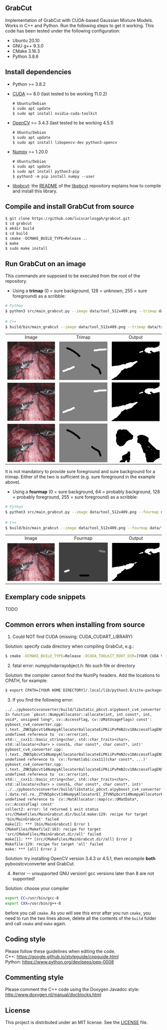 GrabCut
-------
Implementation of GrabCut with CUDA-based Gaussian Mixture Models. Works in C++ and Python. Run the following steps to get it working.
This code has been tested under the following configuration:
* Ubuntu 20.10
* GNU g++ 9.3.0
* CMake 3.16.3
* Python 3.8.6

Install dependencies
--------------------
* Python >= 3.8.2
* [CUDA](https://developer.nvidia.com/cuda-downloads) >= 8.0 (last tested to be working 11.0.2)
      
      # Ubuntu/Debian
      $ sudo apt update
      $ sudo apt install nvidia-cuda-toolkit
      
* [OpenCV](https://github.com/opencv/opencv) >= 3.4.3 (last tested to be working 4.5.1)
      
      # Ubuntu/Debian
      $ sudo apt update
      $ sudo apt install libopencv-dev python3-opencv
      
* [Numpy](https://pypi.org/project/numpy/) >= 1.20.0

      # Ubuntu/Debian
      $ sudo apt update
      $ sudo apt install python3-pip
      $ python3 -m pip install numpy --user

* [libpbcvt](https://github.com/luiscarlosgph/pyboostcvconverter): the [README](https://github.com/luiscarlosgph/pyboostcvconverter/blob/main/README.md) of the [libpbcvt](https://github.com/luiscarlosgph/pyboostcvconverter) repository explains how to compile and install this library.

<!--
* libboost_python >= 1.70.0 (last tested to be working 1.75.0)
      # Ubuntu/Debian
      $ sudo apt-get install libboost-all-dev
# Quick guide to install libboost_python
If do not want to install Boost from the official Ubuntu/Debian repositories as shown above, 
you may install a particular version from source as follows:
-->

<!--
```bash
$ wget https://dl.bintray.com/boostorg/release/1.75.0/source/boost_1_75_0.tar.gz
$ tar xf boost_1_75_0.tar.gz
$ cd boost_1_75_0/
$ ./bootstrap.sh --with-python=/usr/bin/python3
-->

<!--
# If you want to install the Python libboost library **only**
$ ./b2 --with-python link=static cxxflags="-std=c++11 -fPIC" variant=release stage
$ sudo ./b2 --with-python link=static cxxflags="-std=c++11 -fPIC" variant=release install
```
-->

<!--
# If you want to install **all** the libboost libraries
$ ./b2 link=static cxxflags="-std=c++11 -fPIC" variant=release stage
$ sudo ./b2 link=static cxxflags="-std=c++11 -fPIC" variant=release install
-->

Compile and install GrabCut from source
---------------------------------------
```
$ git clone https://github.com/luiscarlosgph/grabcut.git
$ cd grabcut
$ mkdir build
$ cd build
$ cmake -DCMAKE_BUILD_TYPE=Release ..
$ make
$ sudo make install
```

Run GrabCut on an image
-----------------------
This commands are supposed to be executed from the root of the repository.

* Using a **trimap** (0 = sure background, 128 = unknown, 255 = sure foreground) as a scribble:

```bash
# Python
$ python3 src/main_grabcut.py --image data/tool_512x409.png --trimap data/trimap_512x409.png --output data/output_512x409_trimap_iter_5_gamma_10.png --iter 5 --gamma 10.0

# C++
$ build/bin/main_grabcut --image data/tool_512x409.png --trimap data/trimap_512x409.png --output data/output_512x409_trimap_iter_5_gamma_10.png --iter 5 --gamma 10.0
```

<table align="center">
  <tr>
    <td align="center">Image</td> <td align="center">Trimap</td> <td align="center">Output</td>
  </tr>
  <tr>
    <td align="center">
      <img src="https://github.com/luiscarlosgph/grabcut/blob/main/data/tool_512x409.png?raw=true" width=205>
    </td>
    <td align="center">
      <img src="https://github.com/luiscarlosgph/grabcut/blob/main/data/trimap_512x409.png?raw=true" width=205>
    </td>
    <td align="center">
      <img src="https://github.com/luiscarlosgph/grabcut/blob/main/data/output_512x409_trimap_iter_5_gamma_10.png?raw=true" width=205>
    </td>
  </tr>
  <tr>
    <td align="center">
      <img src="https://github.com/luiscarlosgph/grabcut/blob/main/data/tool_512x409.png?raw=true" width=205>
    </td>
    <td align="center">
      <img src="https://github.com/luiscarlosgph/grabcut/blob/main/data/trimap_v2_512x409.png?raw=true" width=205>
    </td>
    <td align="center">
      <img src="https://github.com/luiscarlosgph/grabcut/blob/main/data/output_512x409_trimap_v2_iter_5_gamma_10.png?raw=true" width=205>
    </td>
  </tr>
  <tr>
    <td align="center">
      <img src="https://github.com/luiscarlosgph/grabcut/blob/main/data/tool_512x409.png?raw=true" width=205>
    </td>
    <td align="center">
      <img src="https://github.com/luiscarlosgph/grabcut/blob/main/data/trimap_v3_512x409.png?raw=true" width=205>
    </td>
    <td align="center">
      <img src="https://github.com/luiscarlosgph/grabcut/blob/main/data/output_512x409_trimap_v3_iter_5_gamma_10.png?raw=true" width=205>
    </td>
  </tr>
</table>

It is not mandatory to provide sure foreground and sure background for a trimap. Either of the two is sufficient (e.g. sure foreground in the example above).

* Using a **fourmap** (0 = sure background, 64 = probably background, 128 = probably foreground, 255 = sure foreground) as a scribble:

```bash
# Python
$ python3 src/main_grabcut.py --image data/tool_512x409.png --fourmap data/fourmap_512x409.png --output data/output_512x409_fourmap_iter_5_gamma_10.png --iter 5 --gamma 10.0

# C++
$ build/bin/main_grabcut --image data/tool_512x409.png --fourmap data/fourmap_512x409.png --output data/output_512x409_fourmap_iter_5_gamma_10.png --iter 5 --gamma 10.0
```

<table align="center">
  <tr>
    <td align="center">Image</td> <td align="center">Fourmap</td> <td align="center">Output</td>
  </tr>
  <tr>
    <td align="center">
      <img src="https://github.com/luiscarlosgph/grabcut/blob/main/data/tool_512x409.png?raw=true" width=205>
    </td>
    <td align="center">
      <img src="https://github.com/luiscarlosgph/grabcut/blob/main/data/fourmap_512x409.png?raw=true" width=205>
    </td>
    <td align="center">
      <img src="https://github.com/luiscarlosgph/grabcut/blob/main/data/output_512x409_fourmap_iter_5_gamma_10.png?raw=true" width=205>
    </td>
  </tr>
</table>

Exemplary code snippets
-----------------------
TODO

Common errors when installing from source
-----------------------------------------
1. Could NOT find CUDA (missing: CUDA_CUDART_LIBRARY)

Solution: specify cuda directory when compiling GrabCut, e.g.:
```bash
$ cmake -DCMAKE_BUILD_TYPE=Release -DCUDA_TOOLKIT_ROOT_DIR=[YOUR CUDA VERSION]..
```

2. fatal error: numpy/ndarrayobject.h: No such file or directory

Solution: the compiler cannot find the NumPy headers. Add the locations to CPATH, for example:
```bash
$ export CPATH=[YOUR HOME DIRECTORY]/.local/lib/python3.8/site-packages/numpy/core/include:$CPATH
```

3. If you find the following error:
```
../../pyboostcvconverter/build/libstatic_pbcvt.a(pyboost_cv4_converter.cpp.o): In function `pbcvt::NumpyAllocator::allocate(int, int const*, int, void*, unsigned long*, cv::AccessFlag, cv::UMatUsageFlags) const':
pyboost_cv4_converter.cpp:(.text._ZNK5pbcvt14NumpyAllocator8allocateEiPKiiPvPmN2cv10AccessFlagENS5_14UMatUsageFlagsE[_ZNK5pbcvt14NumpyAllocator8allocateEiPKiiPvPmN2cv10AccessFlagENS5_14UMatUsageFlagsE]+0x9d): undefined reference to `cv::error(int, std::__cxx11::basic_string<char, std::char_traits<char>, std::allocator<char> > const&, char const*, char const*, int)'
pyboost_cv4_converter.cpp:(.text._ZNK5pbcvt14NumpyAllocator8allocateEiPKiiPvPmN2cv10AccessFlagENS5_14UMatUsageFlagsE[_ZNK5pbcvt14NumpyAllocator8allocateEiPKiiPvPmN2cv10AccessFlagENS5_14UMatUsageFlagsE]+0x2c5): undefined reference to `cv::format[abi:cxx11](char const*, ...)'
pyboost_cv4_converter.cpp:(.text._ZNK5pbcvt14NumpyAllocator8allocateEiPKiiPvPmN2cv10AccessFlagENS5_14UMatUsageFlagsE[_ZNK5pbcvt14NumpyAllocator8allocateEiPKiiPvPmN2cv10AccessFlagENS5_14UMatUsageFlagsE]+0x2ed): undefined reference to `cv::error(int, std::__cxx11::basic_string<char, std::char_traits<char>, std::allocator<char> > const&, char const*, char const*, int)'
../../pyboostcvconverter/build/libstatic_pbcvt.a(pyboost_cv4_converter.cpp.o):(.data.rel.ro._ZTVN5pbcvt14NumpyAllocatorE[_ZTVN5pbcvt14NumpyAllocatorE]+0x38): undefined reference to `cv::MatAllocator::map(cv::UMatData*, cv::AccessFlag) const'
collect2: error: ld returned 1 exit status
src/CMakeFiles/MainGrabcut.dir/build.make:129: recipe for target 'bin/MainGrabcut' failed
make[2]: *** [bin/MainGrabcut] Error 1
CMakeFiles/Makefile2:163: recipe for target 'src/CMakeFiles/MainGrabcut.dir/all' failed
make[1]: *** [src/CMakeFiles/MainGrabcut.dir/all] Error 2
Makefile:129: recipe for target 'all' failed
make: *** [all] Error 2
```

Solution: try installing OpenCV version 3.4.3 or 4.5.1, then recompile **both** pyboostcvconverter and GrabCut.

4. #error -- unsupported GNU version! gcc versions later than 8 are not supported!

Solution: choose your compiler
```bash
export CC=/usr/bin/gcc-8
export CXX=/usr/bin/g++-8
```
before you call ```cmake```. As you will see this error after you run ```cmake```, you need to run the two lines above, delete all the contents of the ```build``` folder and call ```cmake``` and ```make``` again.

Coding style
--------------
Please follow these guidelines when editing the code.  
C++: https://google.github.io/styleguide/cppguide.html  
Python: https://www.python.org/dev/peps/pep-0008

Commenting style
------------------
Please comment the C++ code using the Doxygen Javadoc style: http://www.doxygen.nl/manual/docblocks.html

License
---------
This project is distributed under an MIT license. See the [LICENSE](https://github.com/luiscarlosgph/grabcut/blob/main/LICENSE) file.
